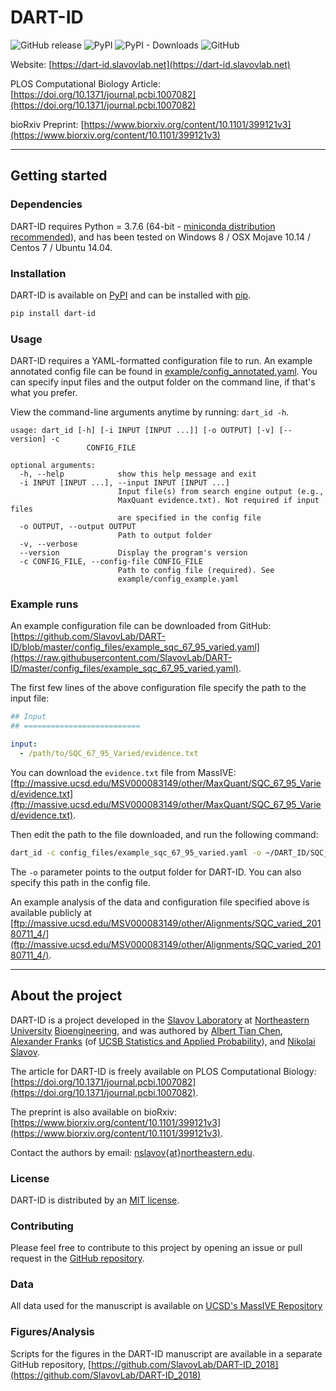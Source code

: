 # DART-ID

![GitHub release](https://img.shields.io/github/release/SlavovLab/DART-ID.svg)
![PyPI](https://img.shields.io/pypi/v/dart-id.svg)
![PyPI - Downloads](https://img.shields.io/pypi/dm/dart-id.svg)
![GitHub](https://img.shields.io/github/license/SlavovLab/DART-ID.svg)

Website: [https://dart-id.slavovlab.net](https://dart-id.slavovlab.net)

PLOS Computational Biology Article: [https://doi.org/10.1371/journal.pcbi.1007082](https://doi.org/10.1371/journal.pcbi.1007082)

bioRxiv Preprint: [https://www.biorxiv.org/content/10.1101/399121v3](https://www.biorxiv.org/content/10.1101/399121v3)

---

## Getting started

### Dependencies

DART-ID requires Python = 3.7.6 (64-bit - [miniconda distribution recommended](https://docs.conda.io/en/latest/miniconda.html)), and has been tested on Windows 8 / OSX Mojave 10.14 / Centos 7 / Ubuntu 14.04.

### Installation

DART-ID is available on [PyPI](https://pypi.org/project/dart-id/) and can be installed with [pip](https://pip.pypa.io/en/stable/installing/).

```bash
pip install dart-id
```

### Usage

DART-ID requires a YAML-formatted configuration file to run. An example annotated config file can be found in [example/config_annotated.yaml](https://github.com/SlavovLab/DART-ID/blob/master/example/config_annotated.yaml). You can specify input files and the output folder on the command line, if that's what you prefer.

View the command-line arguments anytime by running: `dart_id -h`.

```
usage: dart_id [-h] [-i INPUT [INPUT ...]] [-o OUTPUT] [-v] [--version] -c
                 CONFIG_FILE

optional arguments:
  -h, --help            show this help message and exit
  -i INPUT [INPUT ...], --input INPUT [INPUT ...]
                        Input file(s) from search engine output (e.g.,
                        MaxQuant evidence.txt). Not required if input files
                        are specified in the config file
  -o OUTPUT, --output OUTPUT
                        Path to output folder
  -v, --verbose
  --version             Display the program's version
  -c CONFIG_FILE, --config-file CONFIG_FILE
                        Path to config file (required). See
                        example/config_example.yaml
```

### Example runs

An example configuration file can be downloaded from GitHub: [https://github.com/SlavovLab/DART-ID/blob/master/config_files/example_sqc_67_95_varied.yaml](https://raw.githubusercontent.com/SlavovLab/DART-ID/master/config_files/example_sqc_67_95_varied.yaml).

The first few lines of the above configuration file specify the path to the input file:

```yaml
## Input
## ==========================

input:
  - /path/to/SQC_67_95_Varied/evidence.txt
```

You can download the `evidence.txt` file from MassIVE: [ftp://massive.ucsd.edu/MSV000083149/other/MaxQuant/SQC_67_95_Varied/evidence.txt](ftp://massive.ucsd.edu/MSV000083149/other/MaxQuant/SQC_67_95_Varied/evidence.txt).

Then edit the path to the file downloaded, and run the following command:

```bash
dart_id -c config_files/example_sqc_67_95_varied.yaml -o ~/DART_ID/SQC_67_95_varied_20181206
```

The `-o` parameter points to the output folder for DART-ID. You can also specify this path in the config file.

An example analysis of the data and configuration file specified above is available publicly at [ftp://massive.ucsd.edu/MSV000083149/other/Alignments/SQC_varied_20180711_4/](ftp://massive.ucsd.edu/MSV000083149/other/Alignments/SQC_varied_20180711_4/).

---

## About the project

DART-ID is a project developed in the [Slavov Laboratory](https://web.northeastern.edu/slavovlab/) at [Northeastern University](https://www.northeastern.edu/) [Bioengineering](http://www.bioe.neu.edu/), and was authored by [Albert Tian Chen](https://atchen.me), [Alexander Franks](http://afranks.com/) (of [UCSB Statistics and Applied Probability](https://www.pstat.ucsb.edu/)), and [Nikolai Slavov](https://web.northeastern.edu/slavovlab/).

The article for DART-ID is freely available on PLOS Computational Biology: [https://doi.org/10.1371/journal.pcbi.1007082](https://doi.org/10.1371/journal.pcbi.1007082).

The preprint is also available on bioRxiv: [https://www.biorxiv.org/content/10.1101/399121v3](https://www.biorxiv.org/content/10.1101/399121v3).

Contact the authors by email: [nslavov\{at\}northeastern.edu](mailto:nslavov@northeastern.edu).

### License

DART-ID is distributed by an [MIT license](https://github.com/SlavovLab/DART-ID/blob/master/LICENSE.txt).

### Contributing

Please feel free to contribute to this project by opening an issue or pull request in the [GitHub repository](https://github.com/SlavovLab/DART-ID).

### Data

All data used for the manuscript is available on [UCSD's MassIVE Repository](https://massive.ucsd.edu/ProteoSAFe/dataset.jsp?task=ed5a1ab37dc34985bbedbf3d9a945535)

### Figures/Analysis

Scripts for the figures in the DART-ID manuscript are available in a separate GitHub repository, [https://github.com/SlavovLab/DART-ID_2018](https://github.com/SlavovLab/DART-ID_2018)
